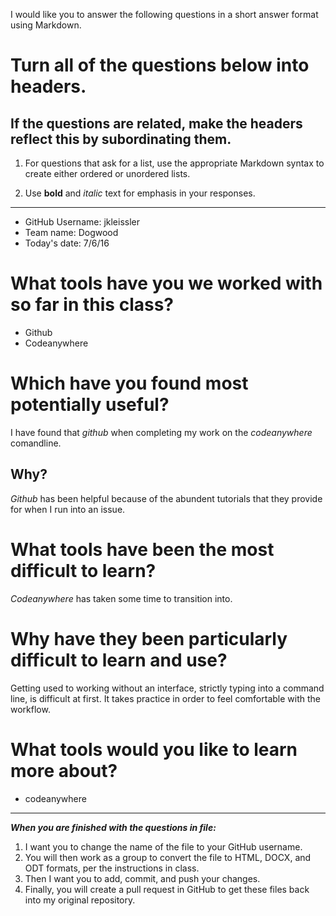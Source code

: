 I would like you to answer the following questions in a short answer format using Markdown. 

# Turn all of the questions below into headers. 

## If the questions are related, make the headers reflect this by subordinating them.  

1. For questions that ask for a list, use the appropriate Markdown syntax to create either ordered or unordered lists. 

2. Use **bold** and *italic* text for emphasis in your responses.

* * *

- GitHub Username: jkleissler
- Team name: Dogwood
- Today's date: 7/6/16

# What tools have you we worked with so far in this class?
- Github
- Codeanywhere

# Which have you found most potentially useful? 
I have found that *github* when completing my work on the *codeanywhere* comandline.

## Why? 
*Github* has been helpful because of the abundent tutorials that they provide for when I run into an issue.

# What tools have been the most difficult to learn? 
*Codeanywhere* has taken some time to transition into.

# Why have they been particularly difficult to learn and use?
Getting used to working without an interface, strictly typing into a command line, is difficult at first. It takes practice in order to feel comfortable with the workflow.

# What tools would you like to learn more about?
- codeanywhere

* * * 

***When you are finished with the questions in file:*** 

1. I want you to change the name of the file to your GitHub username. 
2. You will then work as a group to convert the file to HTML, DOCX, and ODT formats, per the instructions in  class. 
3. Then I want you to add, commit, and push your changes. 
4. Finally, you will create a pull request in GitHub to get these files back into my original repository. 